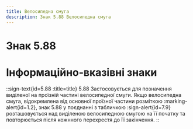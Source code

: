 ```yaml
---
title: Велосипедна смуга
description: Знак 5.88 Велосипедна смуга
---
```

# Знак 5.88
# Інформаційно-вказівні знаки
::sign-text{id=5.88 :title=title}
5.88 Застосовується для позначення виділеної на проїзній частині велосипедної смуги. Якщо велосипедна смуга, відокремлена від основної проїзної частини розміткою :marking-alert{id=1.2}, знак 5.88 у поєднанні з табличкою :sign-alert{id=7.9} розташовується над виділеною велосипедною смугою на її початку та повторюється після кожнного перехрестя до її закінчення.
::